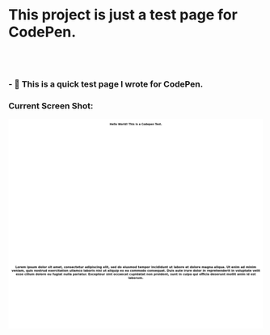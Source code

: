 # This project is just a test page for CodePen.

<body>
  <br></br>

  <h3>- 🌱 This is a quick test page I wrote for CodePen. </h3>   

</body>

### Current Screen Shot:
![picture](codepen-test.png)

